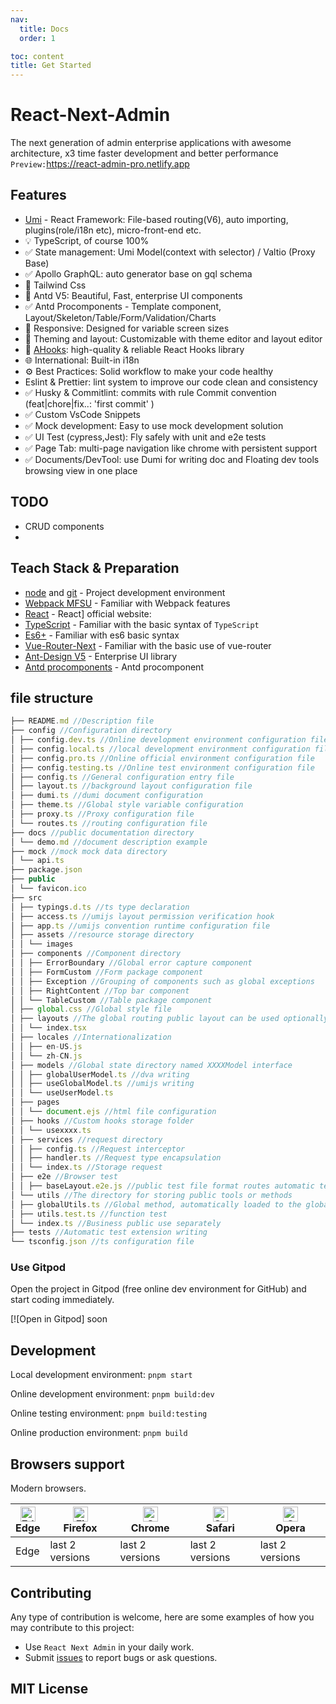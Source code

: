 ```yaml
---
nav:
  title: Docs
  order: 1

toc: content
title: Get Started
---
```


# React-Next-Admin

The next generation of admin enterprise applications with awesome architecture, x3 time faster development and better performance `Preview:`<https://react-admin-pro.netlify.app>

## Features

- [Umi](https://umijs.org/) - React Framework: File-based routing(V6), auto importing, plugins(role/i18n etc), micro-front-end etc.
- 💡 TypeScript, of course 100%
- ✅ State management: Umi Model(context with selector) / Valtio (Proxy Base)
- ✅ Apollo GraphQL: auto generator base on gql schema
- 🎨 Tailwind Css
- 💎 Antd V5: Beautiful, Fast, enterprise UI components
- ✅ Antd Procomponents - Template component, Layout/Skeleton/Table/Form/Validation/Charts
- 📱 Responsive: Designed for variable screen sizes
- 🎨 Theming and layout: Customizable with theme editor and layout editor
- 💎 [AHooks](https://ahooks.js.org/hooks): high-quality & reliable React Hooks library
- 🌐 International: Built-in i18n
- ⚙️ Best Practices: Solid workflow to make your code healthy
- Eslint & Prettier: lint system to improve our code clean and consistency
- ✅ Husky & Commitlint: commits with rule Commit convention (feat|chore|fix..: 'first commit' )
- ✅ Custom VsCode Snippets
- ✅ Mock development: Easy to use mock development solution
- ✅ UI Test (cypress,Jest): Fly safely with unit and e2e tests
- ✅ Page Tab: multi-page navigation like chrome with persistent support
- ✅ Documents/DevTool: use Dumi for writing doc and Floating dev tools browsing view in one place

## TODO

- CRUD components
-

## Teach Stack & Preparation

- [node](http://nodejs.org/) and [git](https://git-scm.com/) - Project development environment
- [Webpack MFSU](https://umijs.org/blog/mfsu-faster-than-vite) - Familiar with Webpack features
- [React](https://reactjs.org) - React] official website:
- [TypeScript](https://www.typescriptlang.org/) - Familiar with the basic syntax of `TypeScript`
- [Es6+](http://es6.ruanyifeng.com/) - Familiar with es6 basic syntax
- [Vue-Router-Next](https://next.router.vuejs.org/) - Familiar with the basic use of vue-router
- [Ant-Design V5](https://ant.design) - Enterprise UI library
- [Antd procomponents](https://procomponents.ant.design/) - Antd procomponent

## file structure

```ts
├── README.md //Description file
├── config //Configuration directory
│ ├── config.dev.ts //Online development environment configuration file
│ ├── config.local.ts //local development environment configuration file
│ ├── config.pro.ts //Online official environment configuration file
│ ├── config.testing.ts //Online test environment configuration file
│ ├── config.ts //General configuration entry file
│ ├── layout.ts //background layout configuration file
│ ├── dumi.ts //dumi document configuration
│ ├── theme.ts //Global style variable configuration
│ ├── proxy.ts //Proxy configuration file
│ └── routes.ts //routing configuration file
├── docs //public documentation directory
│ └── demo.md //document description example
├── mock //mock mock data directory
│ └── api.ts
├── package.json
├── public
│ └── favicon.ico
├── src
│ ├── typings.d.ts //ts type declaration
│ ├── access.ts //umijs layout permission verification hook
│ ├── app.ts //umijs convention runtime configuration file
│ ├── assets //resource storage directory
│ │ └── images
│ ├── components //Component directory
│ │ ├── ErrorBoundary //Global error capture component
│ │ ├── FormCustom //Form package component
│ │ ├── Exception //Grouping of components such as global exceptions
│ │ ├── RightContent //Top bar component
│ │ └── TableCustom //Table package component
│ ├── global.css //Global style file
│ ├── layouts //The global routing public layout can be used optionally
│ │ └── index.tsx
│ ├── locales //Internationalization
│ │ ├── en-US.js
│ │ └── zh-CN.js
│ ├── models //Global state directory named XXXXModel interface
│ │ ├── globalUserModel.ts //dva writing
│ │ ├── useGlobalModel.ts //umijs writing
│ │ └── useUserModel.ts
│ ├── pages
│ │ └── document.ejs //html file configuration
│ ├── hooks //Custom hooks storage folder
│ │ └── usexxxx.ts
│ ├── services //request directory
│ │ ├── config.ts //Request interceptor
│ │ ├── handler.ts //Request type encapsulation
│ │ └── index.ts //Storage request
│ ├── e2e //Browser test
│ │ ├── baseLayout.e2e.js //public test file format routes automatic test page
│ └── utils //The directory for storing public tools or methods
│ ├── globalUtils.ts //Global method, automatically loaded to the global when webpack compiles
│ ├── utils.test.ts //function test
│ └── index.ts //Business public use separately
├── tests //Automatic test extension writing
└── tsconfig.json //ts configuration file
```

### Use Gitpod

Open the project in Gitpod (free online dev environment for GitHub) and start coding immediately.

[![Open in Gitpod] soon

## Development

Local development environment: `pnpm start`

Online development environment: `pnpm build:dev`

Online testing environment: `pnpm build:testing`

Online production environment: `pnpm build`

## Browsers support

Modern browsers.

| [<img src="https://raw.githubusercontent.com/alrra/browser-logos/master/src/edge/edge_48x48.png" alt="Edge" width="24px" height="24px" />](http://godban.github.io/browsers-support-badges/)</br>Edge | [<img src="https://raw.githubusercontent.com/alrra/browser-logos/master/src/firefox/firefox_48x48.png" alt="Firefox" width="24px" height="24px" />](http://godban.github.io/browsers-support-badges/)</br>Firefox | [<img src="https://raw.githubusercontent.com/alrra/browser-logos/master/src/chrome/chrome_48x48.png" alt="Chrome" width="24px" height="24px" />](http://godban.github.io/browsers-support-badges/)</br>Chrome | [<img src="https://raw.githubusercontent.com/alrra/browser-logos/master/src/safari/safari_48x48.png" alt="Safari" width="24px" height="24px" />](http://godban.github.io/browsers-support-badges/)</br>Safari | [<img src="https://raw.githubusercontent.com/alrra/browser-logos/master/src/opera/opera_48x48.png" alt="Opera" width="24px" height="24px" />](http://godban.github.io/browsers-support-badges/)</br>Opera |
| --- | --- | --- | --- | --- |
| Edge | last 2 versions | last 2 versions | last 2 versions | last 2 versions |

## Contributing

Any type of contribution is welcome, here are some examples of how you may contribute to this project:

- Use `React Next Admin` in your daily work.
- Submit [issues](https://github.com/next-dev-team/react-next-admin/issues) to report bugs or ask questions.

## MIT License
